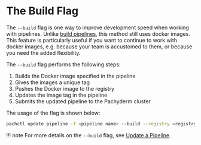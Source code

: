 # The Build Flag

The `--build` flag is one way to improve development speed when working with pipelines. Unlike [build pipelines](build-pipelines.md), this method still uses docker images. This feature is particularly useful if you want to continue to work with docker images, e.g. because your team is accustomed to them, or because you need the added flexibility.

The `--build` flag performs the following steps:

1. Builds the Docker image specified in the pipeline
1. Gives the images a unique tag
1. Pushes the Docker image to the registry
1. Updates the image tag in the pipeline
1. Submits the updated pipeline to the Pachyderm cluster

The usage of the flag is shown below:

   ```bash
   pachctl update pipeline -f <pipeline name> --build --registry <registry> --username <registry user>
   ```

!!! note
      For more details on the `--build` flag, see [Update a Pipeline](../../updating_pipelines/#update-the-code-in-a-pipeline).
